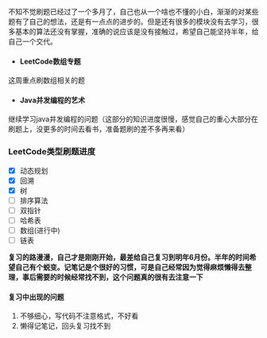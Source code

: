 不知不觉刷题已经过了一个多月了，自己也从一个啥也不懂的小白，渐渐的对某些题有了自己的想法，还是有一点点的进步的。但是还有很多的模块没有去学习，很多基本的算法还没有掌握，准确的说应该是没有接触过，希望自己能坚持半年，给自己一个交代。
- #### LeetCode数组专题
这周重点刷数组相关的题
- #### Java并发编程的艺术
 继续学习java并发编程的问题（这部分的知识进度很慢，感觉自己的重心大部分在刷题上，没更多的时间去看书，准备题刷的差不多再来看）

### LeetCode类型刷题进度
- [x] 动态规划
- [x] 回溯
- [x] 树
- [ ] 排序算法
- [ ] 双指针
- [ ] 哈希表
- [ ] 数组(进行中)
- [ ] 链表

**复习的路漫漫，自己才是刚刚开始，最差给自己复习到明年6月份。半年的时间希望自己有个蜕变。记笔记是个很好的习惯，可是自己经常因为觉得麻烦懒得去整理，事后需要的时候经常找不到，这个问题真的很有去注意一下**
#### 复习中出现的问题
1. 不够细心，写代码不注意格式，不好看
2. 懒得记笔记，回头复习找不到